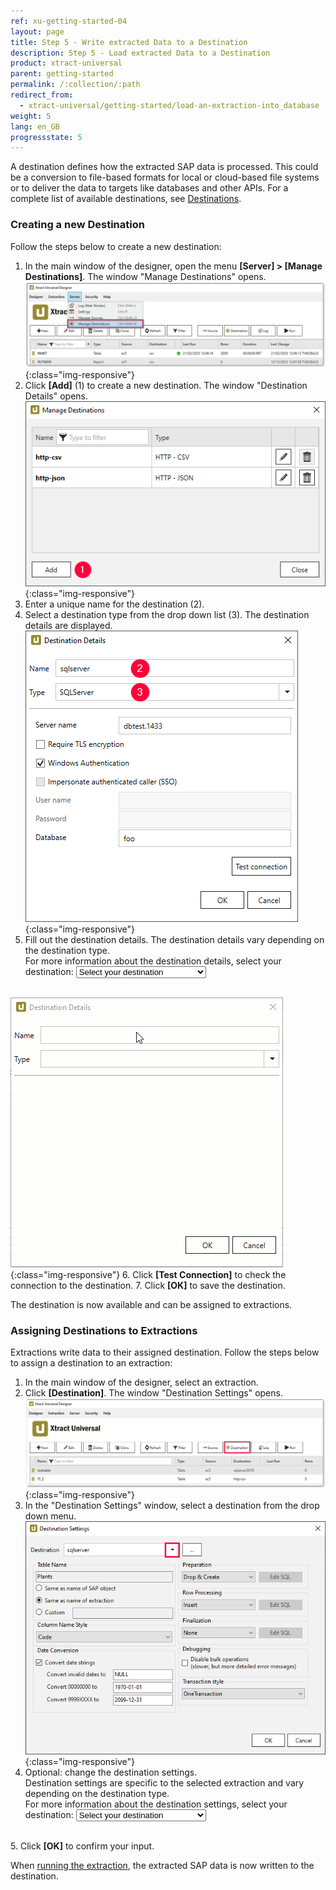 ```yaml
---
ref: xu-getting-started-04
layout: page
title: Step 5 - Write extracted Data to a Destination
description: Step 5 - Load extracted Data to a Destination
product: xtract-universal
parent: getting-started
permalink: /:collection/:path
redirect_from:
  - xtract-universal/getting-started/load-an-extraction-into_database
weight: 5
lang: en_GB
progressstate: 5
---
```


 
A destination defines how the extracted SAP data is processed. 
This could be a conversion to file-based formats for local or cloud-based file systems or to deliver the data to targets like databases and other APIs. 
For a complete list of available destinations, see [Destinations](../destinations).

### Creating a new Destination

  <script>
  function getSelectedValueDetails(){
	var selectedValueD = document.getElementById("destination").value;
	window.location = "https://help.theobald-software.com/en/xtract-universal/destinations/" + selectedValueD + "#destination-details"
	}
  </script> 

Follow the steps below to create a new destination:
1. In the main window of the designer, open the menu **[Server] > [Manage Destinations]**. The window "Manage Destinations" opens.
![Load-Destinations](/img/content/xu/xu_destination.png){:class="img-responsive"}
2. Click **[Add]** (1) to create a new destination. The window "Destination Details" opens.<br>
![Load-Manage-Shared-Destination](/img/content/destinations_load_manage_shared.png){:class="img-responsive"}
3. Enter a unique name for the destination (2). 
4. Select a destination type from the drop down list (3). The destination details are displayed.<br>
![Select-Destination-Type](/img/content/sqlserver_destination-details.png){:class="img-responsive"}
5. Fill out the destination details. The destination details vary depending on the destination type. <br>
For more information about the destination details, select your destination: <select name="destinationlist" id="destination" onChange="getSelectedValueDetails();">
    <option value=" " disabled selected>Select your destination</option>
    <option value="csv-flat-file">Flat File CSV</option>
    <option value="json-flat-file">Flat File JSON</option>
    <option value="parquet">Flat File Parquet</option>
	<option value="csv-via-http">WebService CSV</option>
	<option value="json-via-http">WebService JSON</option>
	<option value="alteryx">Alteryx</option>
	<option value="amazon-aws-s3">Amazon S3</option>
	<option value="amazon-redshift">Amazon Redshift</option>
	<option value="azure-storage">Azure Storage</option>
	<option value="azure-synapse-analytics">Azure Synapse Analytics</option>
	<option value="exasol">EXASolution</option>
	<option value="google-cloud-storage">Google Cloud Storage</option>
	<option value="hadoop">Hadoop</option>
	<option value="ibm-db2">IBM DB2</option>
	<option value="knime">KNIME</option>
	<option value="microsoft-sql-server">Microsoft SQL Server</option>
	<option value="mysql">MySQL</option>
	<option value="oracle">Oracle</option>
	<option value="postgreSQL">PostgreSQL</option>
	<option value="Power-BI-Connector">Power BI Connector</option>
	<option value="qliksense-qlikview">QlikSense and QlikView</option>
	<option value="salesforce">Salesforce</option>
	<option value="sap-hana">SAP HANA</option>
	<option value="sharepoint">SharePoint</option>
	<option value="snowflake">Snowflake</option>
	<option value="server-report-services">SQL Server Reporting Services</option>
	<option value="tableau">Tableau</option>
  </select><br>
![Select-Destination-Type](/img/content/destination.gif){:class="img-responsive"}
6. Click **[Test Connection]** to check the connection to the destination.
7. Click **[OK]** to save the destination. 

The destination is now available and can be assigned to extractions.

### Assigning Destinations to Extractions

  <script>
  function getSelectedValueSettings(){
	var selectedValueS = document.getElementById("destinationsettings").value;
	window.location = "https://help.theobald-software.com/en/xtract-universal/destinations/" + selectedValueS + "#destination-settings"
	}
  </script> 
  
Extractions write data to their assigned destination.
Follow the steps below to assign a destination to an extraction:

1. In the main window of the designer, select an extraction.
2. Click **[Destination]**. The window "Destination Settings" opens.<br>
![Load-Destinations](/img/content/xu/xu_designer_destination.png){:class="img-responsive"}
3. In the "Destination Settings" window, select a destination from the drop down menu.
![Load-Shared-Destination-SQLServer](/img/content/sqlserver_destination-settings.png){:class="img-responsive"}
4. Optional: change the destination settings.<br>
Destination settings are specific to the selected extraction and vary depending on the destination type. <br>
For more information about the destination settings, select your destination: <select id="destinationsettings" onChange="getSelectedValueSettings();">
    <option value=" " disabled selected>Select your destination</option>
    <option value="csv-flat-file">Flat File CSV</option>
    <option value="json-flat-file">Flat File JSON</option>
    <option value="parquet">Flat File Parquet</option>
	<option value="csv-via-http">WebService CSV</option>
	<option value="json-via-http">WebService JSON</option>
	<option value="alteryx">Alteryx</option>
	<option value="amazon-aws-s3">Amazon S3</option>
	<option value="amazon-redshift">Amazon Redshift</option>
	<option value="azure-storage">Azure Storage</option>
	<option value="azure-synapse-analytics">Azure Synapse Analytics</option>
	<option value="exasol">EXASolution</option>
	<option value="google-cloud-storage">Google Cloud Storage</option>
	<option value="hadoop">Hadoop</option>
	<option value="ibm-db2">IBM DB2</option>
	<option value="knime">KNIME</option>
	<option value="microsoft-sql-server">Microsoft SQL Server</option>
	<option value="mysql">MySQL</option>
	<option value="oracle">Oracle</option>
	<option value="postgreSQL">PostgreSQL</option>
	<option value="Power-BI-Connector">Power BI Connector</option>
	<option value="qliksense-qlikview">QlikSense and QlikView</option>
	<option value="salesforce">Salesforce</option>
	<option value="sap-hana">SAP HANA</option>
	<option value="sharepoint">SharePoint</option>
	<option value="snowflake">Snowflake</option>
	<option value="server-report-services">SQL Server Reporting Services</option>
	<option value="tableau">Tableau</option>
  </select><br>
5. Click **[OK]** to confirm your input.       

When [running the extraction](./run-an-extraction), the extracted SAP data is now written to the destination.
